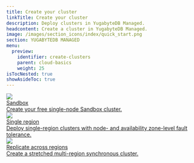 ```yaml
---
title: Create your cluster
linkTitle: Create your cluster
description: Deploy clusters in YugabyteDB Managed.
headcontent: Create a cluster in YugabyteDB Managed.
image: /images/section_icons/index/quick_start.png
section: YUGABYTEDB MANAGED
menu:
  preview:
    identifier: create-clusters
    parent: cloud-basics
    weight: 25
isTocNested: true
showAsideToc: true
---
```


<div class="row">

  <div class="col-12 col-md-6 col-lg-12 col-xl-6">
    <a class="section-link icon-offset" href="create-clusters-free/">
      <div class="head">
        <img class="icon" src="/images/section_icons/architecture/concepts/single_node.png" aria-hidden="true" />
        <div class="title">Sandbox</div>
      </div>
      <div class="body">
        Create your free single-node Sandbox cluster.
      </div>
    </a>
  </div>

  <div class="col-12 col-md-6 col-lg-12 col-xl-6">
    <a class="section-link icon-offset" href="create-single-region/">
      <div class="head">
        <img class="icon" src="/images/section_icons/quick_start/create_cluster.png" aria-hidden="true" />
        <div class="title">Single region</div>
      </div>
      <div class="body">
        Deploy single-region clusters with node- and availability zone-level fault tolerance.
      </div>
    </a>
  </div>

</div>

<div class="row">

  <div class="col-12 col-md-6 col-lg-12 col-xl-6">
    <a class="section-link icon-offset" href="create-clusters-multisync/">
      <div class="head">
        <img class="icon" src="/images/section_icons/explore/planet_scale.png" aria-hidden="true" />
        <div class="title">Replicate across regions</div>
      </div>
      <div class="body">
        Create a stretched multi-region synchronous cluster.
      </div>
    </a>
  </div>
<!--
  <div class="col-12 col-md-6 col-lg-12 col-xl-6">
    <a class="section-link icon-offset" href="create-clusters-multisync/">
      <div class="head">
        <img class="icon" src="/images/section_icons/explore/planet_scale.png" aria-hidden="true" />
        <div class="title">Partition by region</div>
      </div>
      <div class="body">
        Pin data to specific geographical regions.
      </div>
    </a>
  </div>
-->
</div>
